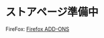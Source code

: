 # ストアページ準備中

FireFox: [Firefox ADD-ONS](https://addons.mozilla.org/ja/firefox/addon/%E3%83%8B%E3%82%B3%E8%A6%8B%E3%81%AA%E3%81%B9/)
